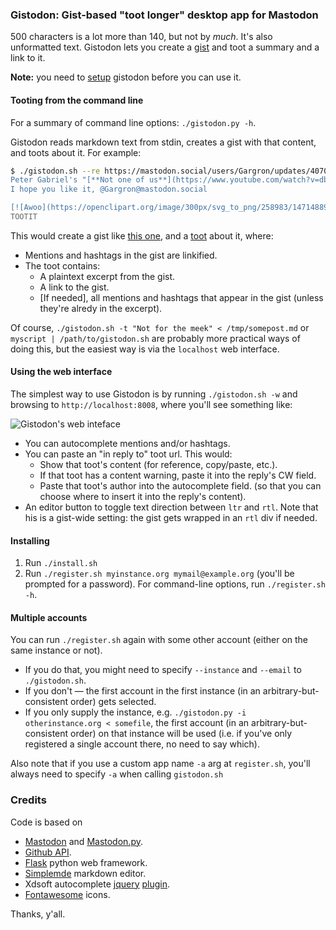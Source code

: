 ### Gistodon: Gist-based "toot longer" desktop app for Mastodon

500 characters is a lot more than 140, but not by *much*.
It's also unformatted text. Gistodon lets you create a [gist](https://gist.github.com) and toot a summary and a link to it.

**Note:** you need to [setup](#installing) gistodon before you can use it.

#### Tooting from the command line

For a summary of command line options: `./gistodon.py -h`.

Gistodon reads markdown text from stdin, creates a gist with that
content, and toots about it. For example:

```sh
$ ./gistodon.sh --re https://mastodon.social/users/Gargron/updates/4070304 << TOOTIT
Peter Gabriel's "[**Not one of us**](https://www.youtube.com/watch?v=dbwQ0Wy3ljQ)" begins with some mighty fine #awoo calls.
I hope you like it, @Gargron@mastodon.social 

[![Awoo](https://openclipart.org/image/300px/svg_to_png/258983/1471488955.png)](https://openclipart.org/detail/258983/howling-wolf-refixed)
TOOTIT
```

This would create a gist like [this one](https://gist.github.com/anonymous/6815766cb31e382f8b44370ef004b842#file-toot-md), and a [toot](https://social.weho.st/@thedod/960590) about it, where:

* Mentions and hashtags in the gist are linkified. 
* The toot contains:
  * A plaintext excerpt from the gist.
  * A link to the gist.
  * [If needed], all mentions and hashtags that appear in the gist
    (unless they're alredy in the excerpt).

Of course, `./gistodon.sh -t "Not for the meek" < /tmp/somepost.md` or `myscript | /path/to/gistodon.sh` are probably more practical ways of doing this, but the easiest way is via the `localhost` web interface.

#### Using the web interface

The simplest way to use Gistodon is by running `./gistodon.sh -w` and browsing to `http://localhost:8008`, where you'll see something like:

![Gistodon's web inteface](https://lut.im/3e96v9tevA/RsO2PJP5fCpC5eBQ.gif)

* You can autocomplete mentions and/or hashtags.
* You can paste an "in reply to" toot url. This would:
  * Show that toot's content (for reference, copy/paste, etc.).
  * If that toot has a content warning, paste it into the reply's CW field.
  * Paste that toot's author into the autocomplete field.
    (so that you can choose where to insert it into the reply's content).
* An editor button to toggle text direction between `ltr` and `rtl`.
  Note that his is a gist-wide setting:
  the gist gets wrapped in an `rtl` div if needed.

#### Installing

1. Run `./install.sh`
2. Run `./register.sh myinstance.org mymail@example.org` (you'll be prompted for a password). For command-line options, run `./register.sh -h`.

#### Multiple accounts

You can run `./register.sh` again with some other account (either on the same instance or not).
* If you do that, you might need to specify `--instance` and `--email` to `./gistodon.sh`.
* If you don't &mdash; the first account in the first instance (in an arbitrary-but-consistent order) gets selected.
* If you only supply the instance, e.g. `./gistodon.py -i otherinstance.org < somefile`, the first account (in an arbitrary-but-consistent order) on that instance will be used (i.e. if you've only registered a single account there, no need to say which).

Also note that if you use a custom app name `-a` arg at `register.sh`, you'll always need to specify `-a` when calling `gistodon.sh`

### Credits

Code is based on

* [Mastodon](https://github.com/tootsuite/mastodon/) and [Mastodon.py](https://github.com/halcy/Mastodon.py).
* [Github API](https://developer.github.com/v3/gists/).
* [Flask](http://flask.pocoo.org/) python web framework.
* [Simplemde](https://simplemde.com/) markdown editor.
* Xdsoft autocomplete [jquery](https://jquery.com/) [plugin](https://www.xdsoft.net/jqplugins/autocomplete/).
* [Fontawesome](http://fontawesome.io/) icons.

Thanks, y'all.
